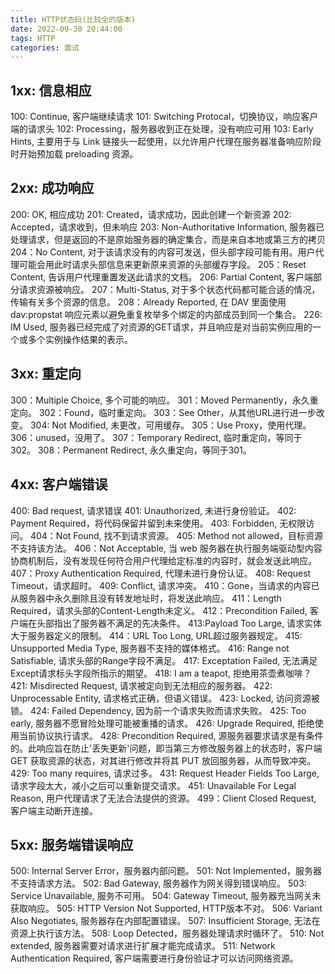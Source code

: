 ```yaml
---
title: HTTP状态码(比较全的版本)
date: 2022-09-30 20:44:00
tags: HTTP
categories: 面试
---
```


## 1xx: 信息相应
100: Continue, 客户端继续请求
101: Switching Protocal，切换协议，响应客户端的请求头
102: Processing，服务器收到正在处理，没有响应可用
103: Early Hints, 主要用于与 Link 链接头一起使用，以允许用户代理在服务器准备响应阶段时开始预加载 preloading 资源。

 	


## 2xx: 成功响应
200: OK, 相应成功
201: Created，请求成功，因此创建一个新资源
202: Accepted，请求收到，但未响应
203: Non-Authoritative Information, 服务器已处理请求，但是返回的不是原始服务器的确定集合，而是来自本地或第三方的拷贝
204：No Content, 对于该请求没有的内容可发送，但头部字段可能有用。用户代理可能会用此时请求头部信息来更新原来资源的头部缓存字段。
205：Reset Content, 告诉用户代理重置发送此请求的文档。
206: Partial Content, 客户端部分请求资源被响应。
207：Multi-Status, 对于多个状态代码都可能合适的情况，传输有关多个资源的信息。
208：Already Reported, 在 DAV 里面使用 dav:propstat 响应元素以避免重复枚举多个绑定的内部成员到同一个集合。
226: IM Used, 服务器已经完成了对资源的GET请求，并且响应是对当前实例应用的一个或多个实例操作结果的表示。
	
 

## 3xx: 重定向
300：Multiple Choice, 多个可能的响应。
301：Moved Permanently，永久重定向。
302：Found，临时重定向。
303：See Other，从其他URL进行进一步改变。
304: Not Modified, 未更改，可用缓存。
305：Use Proxy，使用代理。
306：unused，没用了。
307：Temporary Redirect, 临时重定向，等同于302。
308：Permanent Redirect, 永久重定向，等同于301。
 	


## 4xx: 客户端错误
400: Bad request, 请求错误
401: Unauthorized, 未进行身份验证。
402: Payment Required，将代码保留并留到未来使用。
403: Forbidden, 无权限访问。
404：Not Found, 找不到请求资源。
405: Method not allowed，目标资源不支持该方法。
406：Not Acceptable, 当 web 服务器在执行服务端驱动型内容协商机制后，没有发现任何符合用户代理给定标准的内容时，就会发送此响应。
407：Proxy Authentication Required, 代理未进行身份认证。
408: Request Timeout，请求超时。
409: Conflict, 请求冲突。
410：Gone，当请求的内容已从服务器中永久删除且没有转发地址时，将发送此响应。
411：Length Required，请求头部的Content-Length未定义。
412：Precondition Failed, 客户端在头部指出了服务器不满足的先决条件。
413:Payload Too Large, 请求实体大于服务器定义的限制。
414：URL Too Long, URL超过服务器规定。
415: Unsupported Media Type, 服务器不支持的媒体格式。
416: Range not Satisfiable, 请求头部的Range字段不满足。
417: Exceptation Failed, 无法满足Except请求标头字段所指示的期望。
418: I am a teapot, 拒绝用茶壶煮咖啡？
421: Misdirected Request, 请求被定向到无法相应的服务器。
422: Unprocessable Entity, 请求格式正确，但语义错误。
423: Locked, 访问资源被锁。
424: Failed Dependency, 因为前一个请求失败而请求失败。
425: Too early, 服务器不愿冒险处理可能被重播的请求。
426: Upgrade Required, 拒绝使用当前协议执行请求。
428: Precondition Required, 源服务器要求请求是有条件的。此响应旨在防止'丢失更新'问题，即当第三方修改服务器上的状态时，客户端 GET 获取资源的状态，对其进行修改并将其 PUT 放回服务器，从而导致冲突。
429: Too many requires, 请求过多。
431: Request Header Fields Too Large, 请求字段太大，减小之后可以重新提交请求。
451: Unavailable For Legal Reason, 用户代理请求了无法合法提供的资源。
499：Client Closed Request, 客户端主动断开连接。
 	


## 5xx: 服务端错误响应
500: Internal Server Error，服务器内部问题。
501: Not Implemented，服务器不支持请求方法。
502: Bad Gateway, 服务器作为网关得到错误响应。
503: Service Unavailable, 服务不可用。
504: Gateway Timeout, 服务器充当网关未获取响应。
505: HTTP Version Not Supported, HTTP版本不对。
506: Variant Also Negotiates, 服务器存在内部配置错误。
507: Insufficient Storage, 无法在资源上执行该方法。
508: Loop Detected，服务器处理请求时循环了。
510: Not extended, 服务器需要对请求进行扩展才能完成请求。
511: Network Authentication Required, 客户端需要进行身份验证才可以访问网络资源。

